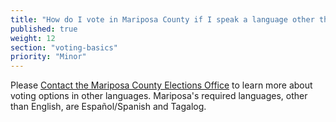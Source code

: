 ```yaml
---
title: "How do I vote in Mariposa County if I speak a language other than English?"
published: true
weight: 12
section: "voting-basics"
priority: "Minor"
---
```


Please [Contact the Mariposa County Elections Office](#menu-item-contact-county-election-office) to learn more about voting options in other languages. Mariposa's required languages, other than English, are Español/Spanish and Tagalog. 